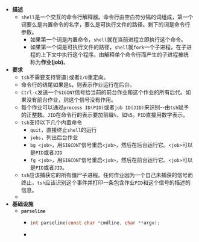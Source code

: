 - **描述**
	- `shell`是一个交互的命令行解释器。命令行由空白符分隔的词组成，第一个词要么是内置命令的名字，要么是可执行文件的路径。剩下的词是命令行参数。
		- 如果第一个词是内置命令，`shell`就在当前进程立即执行这个命令。
		- 如果第一个词是可执行文件的路径，`shell`就`fork`一个子进程，在子进程的上下文中执行这个程序。由解释单个命令行而产生的子进程被统称为**作业(job)**。
- **要求**
	- `tsh`不需要支持管道`|`或者`I/O`重定向。
	- 命令行的结尾如果是`&`，则表示作业运行在后台。
	- `Ctrl-c`发送一个`SIGINT`信号给当前的前台作业和这个作业的所有后代。如果没有前台作业，则这个信号没有作用。
	- 每个作业可以通过`process ID(PID)`或者`job ID(JID)`来识别--由`tsh`赋予的正整数。`JID`在命令行的表示要加前缀`%`，如`%5`。`PID`直接用数字表示。
	- `tsh`支持以下几个内置命令
		- `quit`，直接终止`shell`的运行
		- `jobs`，列出后台作业
		- `bg <job>`，用`SIGCONT`信号重启`<job>`，然后在后台运行它。`<job>`可以是`PID`或者`JID`
		- `fg <job>`，用`SIGCONT`信号重启`<job>`，然后在前台运行它。`<job>`可以是`PID`或者`JID`。
	- `tsh`应该捕获它的所有僵尸子进程。任何作业因为一个自己未捕获的信号而终止，`tsh`应该识别这个事件并打印一条包含作业`PID`和这个信号的描述的信息。
	-
- **基础设施**
	- **`parseline`**
		- ```C
		  int parseline(const char *cmdline, char **argv);
		  ```
		-
